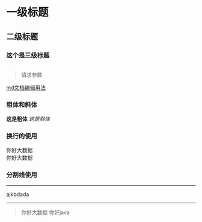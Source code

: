 # 一级标题
## 二级标题
### 这个是三级标题
>
```java

```
> 请求参数

[md文档编辑用法](https://blog.csdn.net/LC_Liangchao/article/details/124348801/)

### 粗体和斜体
**这是粗体**
*这是斜体*
### 换行的使用
你好大数据<br>你好大数据<br>
### 分割线使用
***
ajkbdada
***

>你好大数据
> 你好java


